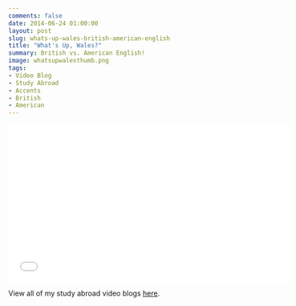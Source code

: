 ```yaml
---
comments: false
date: 2014-06-24 01:00:00
layout: post
slug: whats-up-wales-british-american-english
title: "What's Up, Wales?"
summary: British vs. American English!
image: whatsupwalesthumb.png
tags:
- Video Blog
- Study Abroad
- Accents
- British
- American
---
```


<iframe width="560" height="315" src="//www.youtube.com/embed/MdRSPsDAYCI" frameborder="0" allowfullscreen></iframe>

View all of my study abroad video blogs <a href="/videos/wales.html">here</a>.

